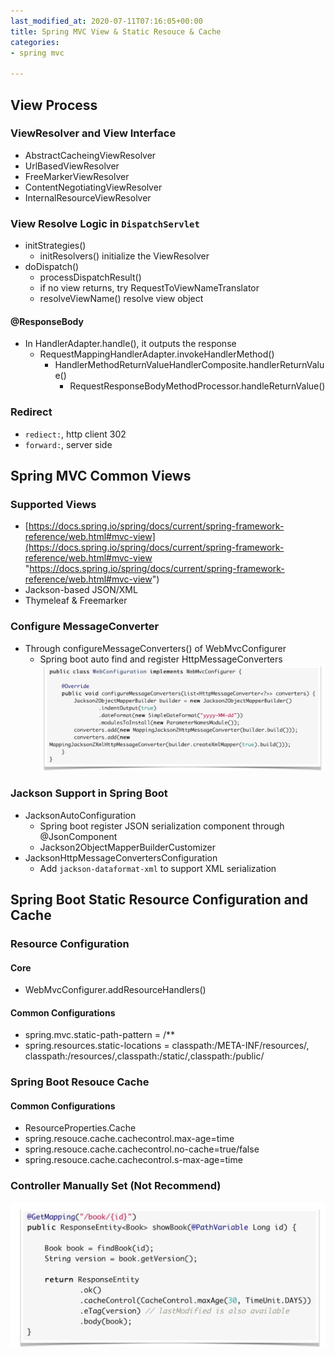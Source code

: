 ```yaml
---
last_modified_at: 2020-07-11T07:16:05+00:00
title: Spring MVC View & Static Resouce & Cache
categories:
- spring mvc

---
```

## View Process

### ViewResolver and View Interface

* AbstractCacheingViewResolver
* UrlBasedViewResolver
* FreeMarkerViewResolver
* ContentNegotiatingViewResolver
* InternalResourceViewResolver

### View Resolve Logic in `DispatchServlet`

* initStrategies()
  * initResolvers() initialize the ViewResolver
* doDispatch()
  * processDispatchResult()
  * if no view returns, try RequestToViewNameTranslator
  * resolveViewName() resolve view object

#### @ResponseBody

* In HandlerAdapter.handle(), it outputs the response
  * RequestMappingHandlerAdapter.invokeHandlerMethod()
    * HandlerMethodReturnValueHandlerComposite.handlerReturnValue()
      * RequestResponseBodyMethodProcessor.handleReturnValue()

### Redirect

* `rediect:`, http client 302
* `forward:`, server side

## Spring MVC Common Views

### Supported Views

* [https://docs.spring.io/spring/docs/current/spring-framework-reference/web.html#mvc-view](https://docs.spring.io/spring/docs/current/spring-framework-reference/web.html#mvc-view "https://docs.spring.io/spring/docs/current/spring-framework-reference/web.html#mvc-view")
* Jackson-based JSON/XML
* Thymeleaf & Freemarker

### Configure MessageConverter

* Through configureMessageConverters() of WebMvcConfigurer
  * Spring boot auto find and register HttpMessageConverters  
    ![](/uploads/message-converter.png)

### Jackson Support in Spring Boot

* JacksonAutoConfiguration
  * Spring boot register JSON serialization component through @JsonComponent
  * Jackson2ObjectMapperBuilderCustomizer
* JacksonHttpMessageConvertersConfiguration
  * Add `jackson-dataformat-xml` to support XML serialization

## Spring Boot Static Resource Configuration and Cache

### Resource Configuration

#### Core

* WebMvcConfigurer.addResourceHandlers()

#### Common Configurations

* spring.mvc.static-path-pattern = /**
* spring.resources.static-locations = classpath:/META-INF/resources/, classpath:/resources/,classpath:/static/,classpath:/public/

### Spring Boot Resouce Cache

#### Common Configurations

* ResourceProperties.Cache
* spring.resouce.cache.cachecontrol.max-age=time
* spring.resouce.cache.cachecontrol.no-cache=true/false
* spring.resouce.cache.cachecontrol.s-max-age=time

### Controller Manually Set (Not Recommend)

![](/uploads/controller-manually-set-cache.png)